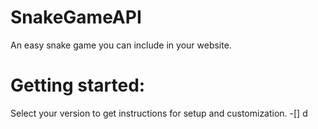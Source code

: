 # SnakeGameAPI
An easy snake game you can include in your website.

# Getting started:
Select your version to get instructions for setup and customization.
-[] d
